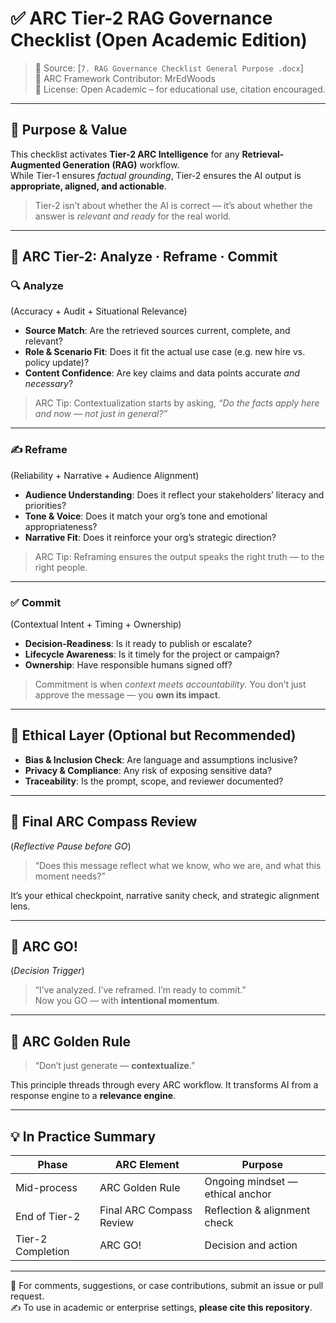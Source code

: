 # ✅ ARC Tier-2 RAG Governance Checklist (Open Academic Edition)

> 📄 Source: [`7. RAG Governance Checklist General Purpose .docx`]  
> 🧠 ARC Framework Contributor: MrEdWoods  
> 🎯 License: Open Academic – for educational use, citation encouraged.

---

## 🎯 Purpose & Value

This checklist activates **Tier-2 ARC Intelligence** for any **Retrieval-Augmented Generation (RAG)** workflow.  
While Tier-1 ensures *factual grounding*, Tier-2 ensures the AI output is **appropriate, aligned, and actionable**.

> Tier-2 isn’t about whether the AI is correct — it’s about whether the answer is *relevant and ready* for the real world.

---

## 🧭 ARC Tier-2: Analyze · Reframe · Commit

### 🔍 Analyze  
(Accuracy + Audit + Situational Relevance)

- **Source Match**: Are the retrieved sources current, complete, and relevant?  
- **Role & Scenario Fit**: Does it fit the actual use case (e.g. new hire vs. policy update)?  
- **Content Confidence**: Are key claims and data points accurate *and necessary*?

> ARC Tip: Contextualization starts by asking, *“Do the facts apply here and now — not just in general?”*

---

### ✍️ Reframe  
(Reliability + Narrative + Audience Alignment)

- **Audience Understanding**: Does it reflect your stakeholders’ literacy and priorities?  
- **Tone & Voice**: Does it match your org’s tone and emotional appropriateness?  
- **Narrative Fit**: Does it reinforce your org’s strategic direction?

> ARC Tip: Reframing ensures the output speaks the right truth — to the right people.

---

### ✅ Commit  
(Contextual Intent + Timing + Ownership)

- **Decision-Readiness**: Is it ready to publish or escalate?  
- **Lifecycle Awareness**: Is it timely for the project or campaign?  
- **Ownership**: Have responsible humans signed off?

> Commitment is when *context meets accountability*. You don’t just approve the message — you **own its impact**.

---

## 🔐 Ethical Layer (Optional but Recommended)

- **Bias & Inclusion Check**: Are language and assumptions inclusive?  
- **Privacy & Compliance**: Any risk of exposing sensitive data?  
- **Traceability**: Is the prompt, scope, and reviewer documented?

---

## 🧭 Final ARC Compass Review  
(*Reflective Pause before GO*)

> “Does this message reflect what we know, who we are, and what this moment needs?”

It’s your ethical checkpoint, narrative sanity check, and strategic alignment lens.

---

## 🚀 ARC GO!  
(*Decision Trigger*)

> “I’ve analyzed. I’ve reframed. I’m ready to commit.”  
Now you GO — with **intentional momentum**.

---

## 🌟 ARC Golden Rule

> “Don’t just generate — **contextualize**.”

This principle threads through every ARC workflow. It transforms AI from a response engine to a **relevance engine**.

---

## 💡 In Practice Summary

| Phase              | ARC Element             | Purpose                          |
|-------------------|--------------------------|----------------------------------|
| Mid-process        | ARC Golden Rule         | Ongoing mindset — ethical anchor |
| End of Tier-2      | Final ARC Compass Review| Reflection & alignment check     |
| Tier-2 Completion  | ARC GO!                 | Decision and action              |

---

👀 For comments, suggestions, or case contributions, submit an issue or pull request.  
✍️ To use in academic or enterprise settings, **please cite this repository**.

